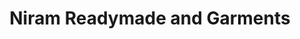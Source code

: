 ---
title: "Niram Readymade and Garments"
url: /kollam/niram-readymade-and-garments/
shop: Kleidung
---